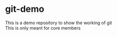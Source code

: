 <h1> git-demo </h1>
This is a demo repository to show the working of git
<br>
This is only meant for core members
